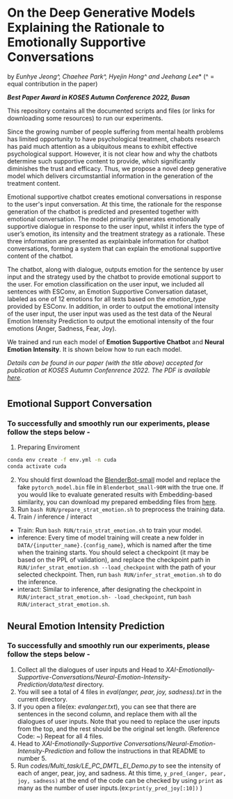 # On the Deep Generative Models Explaining the Rationale to Emotionally Supportive Conversations

by *Eunhye Jeong^, Chaehee Park^, Hyejin Hong^ and Jeehang Lee** (^ = equal contribution in the paper)

***Best Paper Award in KOSES Autumn Conference 2022, Busan***

This repository contains all the documented scripts and files (or links for downloading some resources) to run our experiments.

Since the growing number of people suffering from mental health problems has limited opportunity to have psychological treatment, chabots research has paid much attention as a ubiquitous means to exhibit effective psychological support. However, it is not clear how and why the chatbots determine such supportive content to provide, which significantly diminishes the trust and efficacy. Thus, we propose a novel deep generative model which delivers circumstantial information in the generation of the treatment content.

Emotional supportive chatbot creates emotional conversations in response to the user's input conversation. At this time, the rationale for the response generation of the chatbot is predicted and presented together with emotional conversation. The model primarily generates emotionally supportive dialogue in response to the user input, whilst it infers the type of user’s emotion, its intensity and the treatment strategy as a rationale. These three information are presented as explainbale information for chatbot conversations, forming a system that can explain the emotional supportive content of the chatbot.

The chatbot, along with dialogue, outputs emotion for the sentence by user input and the strategy used by the chatbot to provide emotional support to the user. For emotion classification on the user input, we included all sentences with ESConv, an Emotion Supportive Conversation dataset, labeled as one of 12 emotions for all texts based on the *emotion_type* provided by ESConv. In addition, in order to output the emotional intensity of the user input, the user input was used as the test data of the Neural Emotion Intensity Prediction to output the emotional intensity of the four emotions (Anger, Sadness, Fear, Joy).

We trained and run each model of **Emotion Supportive Chatbot** and **Neural Emotion Intensity**. It is shown below how to run each model.

*Details can be found in our paper (with the title above) accepted for publication at KOSES Autumn Confenrence 2022. The PDF is available [here](https://drive.google.com/file/d/15Q02Gsxfv0eDoLHcsyffxQ0fhC9klhR-/view?usp=sharing).*
#

## Emotional Support Conversation
### To successfully and smoothly run our experiments, please follow the steps below - 

1. Preparing Enviroment
```bash
conda env create -f env.yml -n cuda
conda activate cuda
```
2. You should first download the [BlenderBot-small](https://huggingface.co/facebook/blenderbot_small-90M) model and replace the fake `pytorch_model.bin` file in `Blenderbot_small-90M` with the true one. If you would like to evaluate generated results with Embedding-based similarity, you can download my prepared embedding files from [here](https://1drv.ms/f/s!Aky8v8NZbQx1qj7OlJKcQEJ6qrWm).
3. Run `bash RUN/prepare_strat_emotion.sh` to preprocess the training data.
4. Train / inference / interact
- Train: Run `bash RUN/train_strat_emotion.sh` to train your model.
- inference: Every time of model training will create a new folder in `DATA/{inputter_name}.{config_name}`, which is named after the time when the training starts. You should select a checkpoint (it may be based on the PPL of validation), and replace the checkpoint path in `RUN/infer_strat_emotion.sh --load_checkpoint` with the path of your selected checkpoint. Then, run `bash RUN/infer_strat_emotion.sh` to do the inference.
- interact: Similar to inference, after designating the checkpoint in `RUN/interact_strat_emotion.sh- -load_checkpoint`, run `bash RUN/interact_strat_emotion.sh`.



## Neural Emotion Intensity Prediction
### To successfully and smoothly run our experiments, please follow the steps below - 

1. Collect all the dialogues of user inputs and Head to *XAI-Emotionally-Supportive-Conversations/Neural-Emotion-Intensity-Prediction/data/test* directory.
2. You will see a total of 4 files in *eval(anger, pear, joy, sadness).txt* in the current directory.
3. If you open a file(ex: *evalanger.txt*), you can see that there are sentences in the second column, and replace them with all the dialogues of user inputs. Note that you need to replace the user inputs from the top, and the rest should be the original set length. (Reference Code: ~) Repeat for all 4 files.
4. Head to *XAI-Emotionally-Supportive Conversations/Neural-Emotion-Intensity-Prediction* and follow the instructions in that README to number 5.
5. Run *codes/Multi_task/LE_PC_DMTL_EI_Demo.py* to see the intensity of each of anger, pear, joy, and sadness. At this time, `y_pred_(anger, pear, joy, sadness)` at the end of the code can be checked by using `print` as many as the number of user inputs.(ex:`print(y_pred_joy[:10])` )
